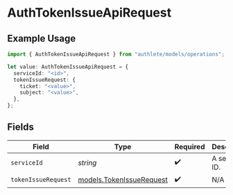 # AuthTokenIssueApiRequest

## Example Usage

```typescript
import { AuthTokenIssueApiRequest } from "authlete/models/operations";

let value: AuthTokenIssueApiRequest = {
  serviceId: "<id>",
  tokenIssueRequest: {
    ticket: "<value>",
    subject: "<value>",
  },
};
```

## Fields

| Field                                                         | Type                                                          | Required                                                      | Description                                                   |
| ------------------------------------------------------------- | ------------------------------------------------------------- | ------------------------------------------------------------- | ------------------------------------------------------------- |
| `serviceId`                                                   | *string*                                                      | :heavy_check_mark:                                            | A service ID.                                                 |
| `tokenIssueRequest`                                           | [models.TokenIssueRequest](../../models/tokenissuerequest.md) | :heavy_check_mark:                                            | N/A                                                           |